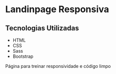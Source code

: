 <h1>Landinpage Responsiva</h1>

<h2>Tecnologias Utilizadas</h2>

<uL>
<li>HTML</li>
<li>CSS</li>
<li>Sass</li>
<li>Bootstrap</li>
</ul>

<p>Página para treinar responsividade e código limpo</p>

